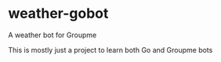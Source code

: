 # weather-gobot
A weather bot for Groupme

This is mostly just a project to learn both Go and Groupme bots
